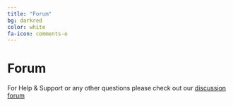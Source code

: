 ```yaml
---
title: "Forum"
bg: darkred
color: white
fa-icon: comments-o
---
```


# Forum

For Help & Support or any other questions please check out our [discussion forum](http://forum.blissflixx.rocks/)

